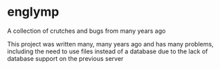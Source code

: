 # englymp
 A collection of crutches and bugs from many years ago


This project was written many, many years ago and has many problems, including the need to use files instead of a database due to the lack of database support on the previous server